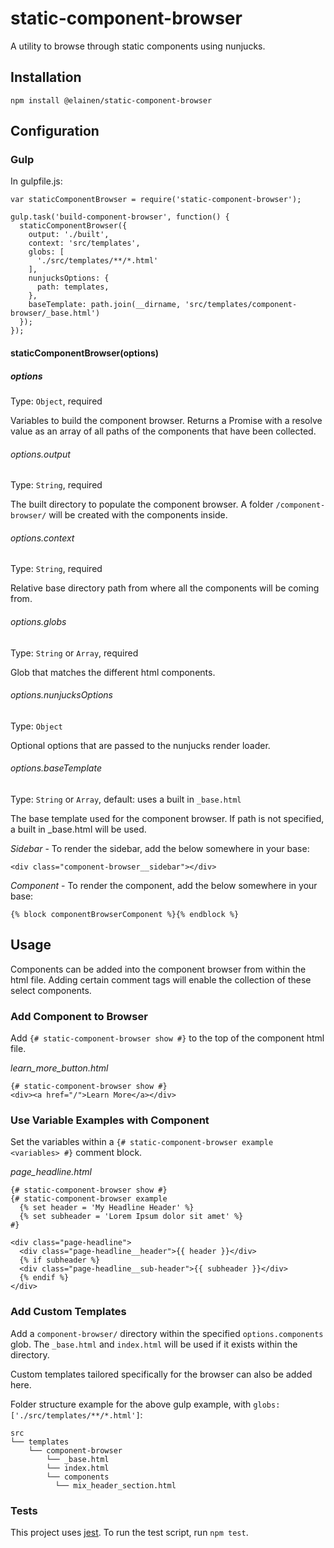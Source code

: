 # static-component-browser

A utility to browse through static components using nunjucks.


## Installation
`npm install @elainen/static-component-browser`



## Configuration

### Gulp
In gulpfile.js:

```
var staticComponentBrowser = require('static-component-browser');

gulp.task('build-component-browser', function() {
  staticComponentBrowser({
    output: './built',
    context: 'src/templates',
    globs: [
      './src/templates/**/*.html'
    ],
    nunjucksOptions: {
      path: templates,
    },
    baseTemplate: path.join(__dirname, 'src/templates/component-browser/_base.html')
  });
});
```

#### staticComponentBrowser(options)

##### options
Type: `Object`, required

Variables to build the component browser. Returns a Promise with a resolve value as an array of all paths of the components that have been collected.


###### options.output
Type: `String`, required

The built directory to populate the component browser. A folder `/component-browser/` will be created with the components inside.

###### options.context
Type: `String`, required

Relative base directory path from where all the components will be coming from.

###### options.globs
Type: `String` or `Array`, required

Glob that matches the different html components.

###### options.nunjucksOptions
Type: `Object`

Optional options that are passed to the nunjucks render loader.


###### options.baseTemplate
Type: `String` or `Array`, default: uses a built in `_base.html`

The base template used for the component browser. If path is not specified, a built in _base.html will be used.

*Sidebar* - To render the sidebar, add the below somewhere in your base:
```
<div class="component-browser__sidebar"></div>
```
*Component* - To render the component, add the below somewhere in your base:
```
{% block componentBrowserComponent %}{% endblock %}
```



## Usage

Components can be added into the component browser from within the html file. Adding certain comment tags will enable the collection of these select components.

### Add Component to Browser
Add `{# static-component-browser show #}` to the top of the component html file.

*learn_more_button.html*
```
{# static-component-browser show #}
<div><a href="/">Learn More</a></div>
```
### Use Variable Examples with Component
Set the variables within a `{# static-component-browser example <variables> #}` comment block.

*page_headline.html*
```
{# static-component-browser show #}
{# static-component-browser example
  {% set header = 'My Headline Header' %}
  {% set subheader = 'Lorem Ipsum dolor sit amet' %}
#}

<div class="page-headline">
  <div class="page-headline__header">{{ header }}</div>
  {% if subheader %}
  <div class="page-headline__sub-header">{{ subheader }}</div>
  {% endif %}
</div>

```
### Add Custom Templates

Add a `component-browser/` directory within the specified `options.components` glob. The `_base.html` and `index.html` will be used if it exists within the directory.

Custom templates tailored specifically for the browser can also be added here.

Folder structure example for the above gulp example, with `globs: ['./src/templates/**/*.html']`:

```
src
└── templates
    └── component-browser
        └── _base.html
        └── index.html
        └── components
          └── mix_header_section.html
```

### Tests

This project uses [jest](http://facebook.github.io/jest/). To run the test script, run `npm test`.
